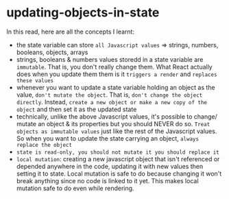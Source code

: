 # updating-objects-in-state

In this read, here are all the concepts I learnt:

- the state variable can store `all Javascript values` => strings, numbers, booleans, objects, arrays
- strings, booleans & numbers values storedd in a state variable are `immutable`. That is, you don't really change them. What React actually does when you update them them is it `triggers a render` and `replaces these values`
- whenever you want to update a state variable holding an object as the value, `don't mutate the object`. That is, `don't change the object directly`. Instead, `create a new object or make a new copy of the object` and then set it as the updated state
- technically, unlike the above Javascript values, it's possible to change/ mutate an object & its properties but you should NEVER do so. `Treat objects as immutable values` just like the rest of the Javascript values. So when you want to update the state carrying an object, `always replace the object`
- `state is read-only, you should not mutate it you should replace it`
- `local mutation`: creating a new javascript object that isn't referenced or depended anywhere in the code, updating it with new values then setting it to state. Local mutation is safe to do because changing it won't break anything since no code is linked to it yet. This makes local mutation safe to do even while rendering.
